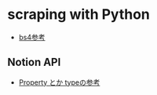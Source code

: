 # scraping with Python

- [bs4参考](https://github.com/newvem/beautifulsoup/blob/master/bs4/element.py)

## Notion API
- [Property とか typeの参考](https://developers.notion.com/reference/page#page-property-value)

